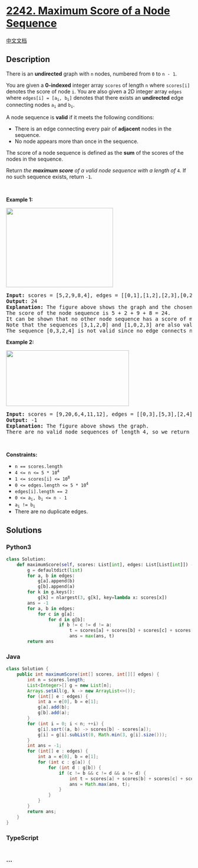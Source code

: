 # [2242. Maximum Score of a Node Sequence](https://leetcode.com/problems/maximum-score-of-a-node-sequence)

[中文文档](/solution/2200-2299/2242.Maximum%20Score%20of%20a%20Node%20Sequence/README.md)

## Description

<p>There is an <strong>undirected</strong> graph with <code>n</code> nodes, numbered from <code>0</code> to <code>n - 1</code>.</p>

<p>You are given a <strong>0-indexed</strong> integer array <code>scores</code> of length <code>n</code> where <code>scores[i]</code> denotes the score of node <code>i</code>. You are also given a 2D integer array <code>edges</code> where <code>edges[i] = [a<sub>i</sub>, b<sub>i</sub>]</code> denotes that there exists an <strong>undirected</strong> edge connecting nodes <code>a<sub>i</sub></code> and <code>b<sub>i</sub></code>.</p>

<p>A node sequence is <b>valid</b> if it meets the following conditions:</p>

<ul>
	<li>There is an edge connecting every pair of <strong>adjacent</strong> nodes in the sequence.</li>
	<li>No node appears more than once in the sequence.</li>
</ul>

<p>The score of a node sequence is defined as the <strong>sum</strong> of the scores of the nodes in the sequence.</p>

<p>Return <em>the <strong>maximum score</strong> of a valid node sequence with a length of </em><code>4</code><em>. </em>If no such sequence exists, return<em> </em><code>-1</code>.</p>

<p>&nbsp;</p>
<p><strong class="example">Example 1:</strong></p>
<img alt="" src="https://fastly.jsdelivr.net/gh/doocs/leetcode@main/solution/2200-2299/2242.Maximum%20Score%20of%20a%20Node%20Sequence/images/ex1new3.png" style="width: 290px; height: 215px;" />
<pre>
<strong>Input:</strong> scores = [5,2,9,8,4], edges = [[0,1],[1,2],[2,3],[0,2],[1,3],[2,4]]
<strong>Output:</strong> 24
<strong>Explanation:</strong> The figure above shows the graph and the chosen node sequence [0,1,2,3].
The score of the node sequence is 5 + 2 + 9 + 8 = 24.
It can be shown that no other node sequence has a score of more than 24.
Note that the sequences [3,1,2,0] and [1,0,2,3] are also valid and have a score of 24.
The sequence [0,3,2,4] is not valid since no edge connects nodes 0 and 3.
</pre>

<p><strong class="example">Example 2:</strong></p>
<img alt="" src="https://fastly.jsdelivr.net/gh/doocs/leetcode@main/solution/2200-2299/2242.Maximum%20Score%20of%20a%20Node%20Sequence/images/ex2.png" style="width: 333px; height: 151px;" />
<pre>
<strong>Input:</strong> scores = [9,20,6,4,11,12], edges = [[0,3],[5,3],[2,4],[1,3]]
<strong>Output:</strong> -1
<strong>Explanation:</strong> The figure above shows the graph.
There are no valid node sequences of length 4, so we return -1.
</pre>

<p>&nbsp;</p>
<p><strong>Constraints:</strong></p>

<ul>
	<li><code>n == scores.length</code></li>
	<li><code>4 &lt;= n &lt;= 5 * 10<sup>4</sup></code></li>
	<li><code>1 &lt;= scores[i] &lt;= 10<sup>8</sup></code></li>
	<li><code>0 &lt;= edges.length &lt;= 5 * 10<sup>4</sup></code></li>
	<li><code>edges[i].length == 2</code></li>
	<li><code>0 &lt;= a<sub>i</sub>, b<sub>i</sub> &lt;= n - 1</code></li>
	<li><code>a<sub>i</sub> != b<sub>i</sub></code></li>
	<li>There are no duplicate edges.</li>
</ul>

## Solutions

<!-- tabs:start -->

### **Python3**

```python
class Solution:
    def maximumScore(self, scores: List[int], edges: List[List[int]]) -> int:
        g = defaultdict(list)
        for a, b in edges:
            g[a].append(b)
            g[b].append(a)
        for k in g.keys():
            g[k] = nlargest(3, g[k], key=lambda x: scores[x])
        ans = -1
        for a, b in edges:
            for c in g[a]:
                for d in g[b]:
                    if b != c != d != a:
                        t = scores[a] + scores[b] + scores[c] + scores[d]
                        ans = max(ans, t)
        return ans
```

### **Java**

```java
class Solution {
    public int maximumScore(int[] scores, int[][] edges) {
        int n = scores.length;
        List<Integer>[] g = new List[n];
        Arrays.setAll(g, k -> new ArrayList<>());
        for (int[] e : edges) {
            int a = e[0], b = e[1];
            g[a].add(b);
            g[b].add(a);
        }
        for (int i = 0; i < n; ++i) {
            g[i].sort((a, b) -> scores[b] - scores[a]);
            g[i] = g[i].subList(0, Math.min(3, g[i].size()));
        }
        int ans = -1;
        for (int[] e : edges) {
            int a = e[0], b = e[1];
            for (int c : g[a]) {
                for (int d : g[b]) {
                    if (c != b && c != d && a != d) {
                        int t = scores[a] + scores[b] + scores[c] + scores[d];
                        ans = Math.max(ans, t);
                    }
                }
            }
        }
        return ans;
    }
}
```

### **TypeScript**

```ts

```

### **...**

```

```

<!-- tabs:end -->
